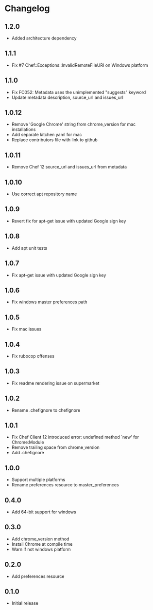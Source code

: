 # Changelog

## 1.2.0

- Added architecture dependency 

## 1.1.1

-  Fix #7 Chef::Exceptions::InvalidRemoteFileURI on Windows platform 

## 1.1.0

- Fix FC052: Metadata uses the unimplemented "suggests" keyword
- Update metadata description, source_url and issues_url

## 1.0.12

- Remove 'Google Chrome' string from chrome_version for mac installations
- Add separate kitchen yaml for mac
- Replace contributors file with link to github

## 1.0.11

- Remove Chef 12 source_url and issues_url from metadata

## 1.0.10

- Use correct apt repository name

## 1.0.9

- Revert fix for apt-get issue with updated Google sign key

## 1.0.8

- Add apt unit tests

## 1.0.7

- Fix apt-get issue with updated Google sign key

## 1.0.6

- Fix windows master preferences path

## 1.0.5

- Fix mac issues

## 1.0.4

- Fix rubocop offenses

## 1.0.3

- Fix readme rendering issue on supermarket

## 1.0.2

- Rename .chefignore to chefignore

## 1.0.1

- Fix Chef Client 12 introduced error: undefined method `new' for Chrome:Module
- Remove trailing space from chrome_version
- Add .chefignore

## 1.0.0

- Support multiple platforms
- Rename preferences resource to master_preferences

## 0.4.0

- Add 64-bit support for windows

## 0.3.0

- Add chrome_version method
- Install Chrome at compile time
- Warn if not windows platform

## 0.2.0

- Add preferences resource

## 0.1.0

- Initial release

